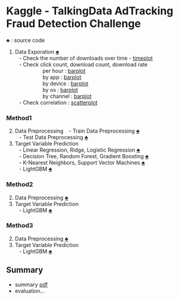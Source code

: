 # Kaggle - TalkingData AdTracking Fraud Detection Challenge

♣ : source code

1. Data Exporation [♣](01_Data_Exporation.py) <br>
&ensp; - Check the number of downloads over time - [timeplot](graph/sample_timeplot.png) <br>
&ensp; - Check click count, download count, download rate <br>
&emsp;&emsp;&emsp;&emsp;&emsp; per hour : [barplot](graph/sample_barplot_hour.png) <br>
&emsp;&emsp;&emsp;&emsp;&emsp; by app : [barplot](graph/sample_barplot_app.png) <br>
&emsp;&emsp;&emsp;&emsp;&emsp; by device : [barplot](graph/sample_barplot_device.png) <br>
&emsp;&emsp;&emsp;&emsp;&emsp; by os : [barplot](graph/sample_barplot_os.png) <br>
&emsp;&emsp;&emsp;&emsp;&emsp; by channel : [barplot](graph/sample_barplot_channel.png) <br>
&ensp; - Check correlation : [scatterplot](graph/sample_scatterplot.png) <br>

### Method1
2. Data Preprocessing
&ensp; - Train Data Preprocessing [♣](method1_02_1_Train_Data_Preprocessing.py) <br>
&ensp; - Test Data Preprocessing [♣](method1_02_2_Test_Data_Preprocessing.py) <br>
3. Target Variable Prediction <br>
&ensp; - Linear Regression, Ridge, Logistic Regression [♣](method1_03_1_Target_Variable_Prediction.py) <br>
&ensp; - Decision Tree, Random Forest, Gradient Boosting [♣](method1_03_2_Target_Variable_Prediction.py) <br>
&ensp; - K-Nearest Neighbors, Support Vector Machines [♣](method1_03_3_Target_Variable_Prediction.py) <br>
&ensp; - LightGBM [♣](method1_03_4_Target_Variable_Prediction.py) <br>

### Method2
2. Data Preprocessing [♣](method2_02_Data_Preprocessing.py) <br>
3. Target Variable Prediction <br>
&ensp; - LightGBM [♣](method2_03_Target_Variable_Prediction.py) <br>

### Method3
2. Data Preprocessing [♣](method3_02_Data_Preprocessing.py) <br>
3. Target Variable Prediction <br>
&ensp; - LightGBM [♣](method3_03_Target_Variable_Prediction.py) <br>

## Summary
- summary [pdf](TalkingData%20AdTracking.pdf) <br>
- evaluation... 
